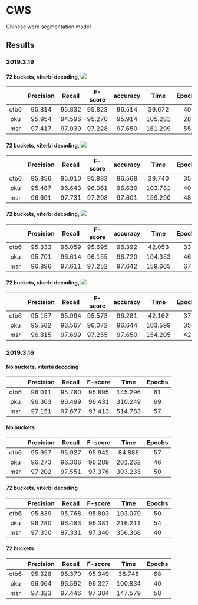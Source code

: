 # CWS

Chinese word segmentation model

## Results

### 2019.3.19

#### 72 buckets, viterbi decoding, <img src="https://latex.codecogs.com/gif.latex?ffn(x_{lstm} \oplus x_{span} \oplus e_{indepedent-char})"/>

|       | Precision | Recall | F-score | accuracy |  Time   | Epochs |
| :---: | :-------: | :----: | :-----: | :------: | :-----: | :----: |
| ctb6  |  95.814   | 95.832 | 95.823  |  96.514  | 39.672  |   40   |
|  pku  |  95.954   | 94.596 | 95.270  |  95.914  | 105.281 |   28   |
|  msr  |  97.417   | 97.039 | 97.228  |  97.650  | 161.299 |   55   |

#### 72 buckets, viterbi decoding, <img src="https://latex.codecogs.com/gif.latex?ffn(x_{lstm} \oplus x_{span} \oplus e_{char})"/>

|       | Precision | Recall | F-score | accuracy |  Time   | Epochs |
| :---: | :-------: | :----: | :-----: | :------: | :-----: | :----: |
| ctb6  |  95.856   | 95.910 | 95.883  |  96.568  | 39.740  |   35   |
|  pku  |  95.487   | 96.643 | 96.061  |  96.630  | 103.781 |   40   |
|  msr  |  96.691   | 97.731 | 97.208  |  97.601  | 159.290 |   48   |

#### 72 buckets, viterbi decoding, <img src="https://latex.codecogs.com/gif.latex?ffn(x_{lstm} \oplus x_{span})"/>

|       | Precision | Recall | F-score | accuracy |  Time   | Epochs |
| :---: | :-------: | :----: | :-----: | :------: | :-----: | :----: |
| ctb6  |  95.333   | 96.059 | 95.695  |  96.392  | 42.053  |   33   |
|  pku  |  95.701   | 96.614 | 96.155  |  96.720  | 104.353 |   46   |
|  msr  |  96.896   | 97.611 | 97.252  |  97.642  | 159.665 |   67   |

#### 72 buckets, viterbi decoding, <img src="https://latex.codecogs.com/gif.latex?ffn(x_{lstm}) + ffn(x_{span})"/>


|       | Precision | Recall | F-score | accuracy |  Time   | Epochs |
| :---: | :-------: | :----: | :-----: | :------: | :-----: | :----: |
| ctb6  |  95.157   | 95.994 | 95.573  |  96.281  | 42.162  |   37   |
|  pku  |  95.582   | 96.567 | 96.072  |  96.644  | 103.599 |   35   |
|  msr  |  96.815   | 97.699 | 97.255  |  97.650  | 154.205 |   42   |

### 2019.3.16

#### No buckets, viterbi decoding

|       | Precision | Recall | F-score |  Time   | Epochs |
| :---: | :-------: | :----: | :-----: | :-----: | :----: |
| ctb6  |  96.011   | 95.780 | 95.895  | 145.296 |   61   |
|  pku  |  96.363   | 96.499 | 96.431  | 310.249 |   69   |
|  msr  |  97.151   | 97.677 | 97.413  | 514.783 |   57   |

#### No buckets

|       | Precision | Recall | F-score |  Time   | Epochs |
| :---: | :-------: | :----: | :-----: | :-----: | :----: |
| ctb6  |  95.957   | 95.927 | 95.942  | 84.886  |   57   |
|  pku  |  96.273   | 96.306 | 96.289  | 201.262 |   46   |
|  msr  |  97.202   | 97.551 | 97.376  | 303.233 |   50   |

#### 72 buckets, viterbi decoding

|       | Precision | Recall | F-score |  Time   | Epochs |
| :---: | :-------: | :----: | :-----: | :-----: | :----: |
| ctb6  |  95.839   | 95.768 | 95.803  | 103.079 |   50   |
|  pku  |  96.280   | 96.483 | 96.381  | 216.211 |   54   |
|  msr  |  97.350   | 97.331 | 97.340  | 356.368 |   40   |

#### 72 buckets

|       | Precision | Recall | F-score |  Time   | Epochs |
| :---: | :-------: | :----: | :-----: | :-----: | :----: |
| ctb6  |  95.328   | 95.370 | 95.349  | 38.748  |   68   |
|  pku  |  96.064   | 96.592 | 96.327  | 100.834 |   40   |
|  msr  |  97.323   | 97.446 | 97.384  | 147.579 |   58   |
